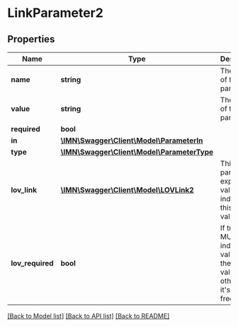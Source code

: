 # LinkParameter2

## Properties
Name | Type | Description | Notes
------------ | ------------- | ------------- | -------------
**name** | **string** | The name of the parameter | 
**value** | **string** | The value of the parameter | [optional] 
**required** | **bool** |  | [optional] 
**in** | [**\IMN\Swagger\Client\Model\ParameterIn**](ParameterIn.md) |  | [optional] 
**type** | [**\IMN\Swagger\Client\Model\ParameterType**](ParameterType.md) |  | [optional] 
**lov_link** | [**\IMN\Swagger\Client\Model\LOVLink2**](LOVLink2.md) | This parameter expect the values indicated in this list of values. | [optional] 
**lov_required** | **bool** | If true, you MUST use indicate a value from the list of values otherwise it&#39;s a freetext | [optional] 

[[Back to Model list]](../README.md#documentation-for-models) [[Back to API list]](../README.md#documentation-for-api-endpoints) [[Back to README]](../README.md)


